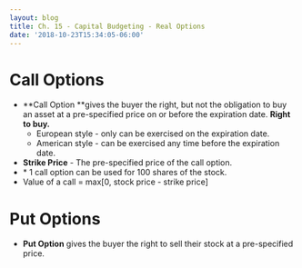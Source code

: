 ```yaml
---
layout: blog
title: Ch. 15 - Capital Budgeting - Real Options
date: '2018-10-23T15:34:05-06:00'
---
```

# Call Options

* **Call Option **gives the buyer the right, but not the obligation to buy an asset at a pre-specified price on or before the expiration date. **Right to buy.**
  * European style - only can be exercised on the expiration date.
  * American style - can be exercised any time before the expiration date.
* **Strike Price** - The pre-specified price of the call option.
* \* 1 call option can be used for 100 shares of the stock.
* Value of a call = max\[0, stock price - strike price]

# Put Options

* **Put Option** gives the buyer the right to sell their stock at a pre-specified price.
